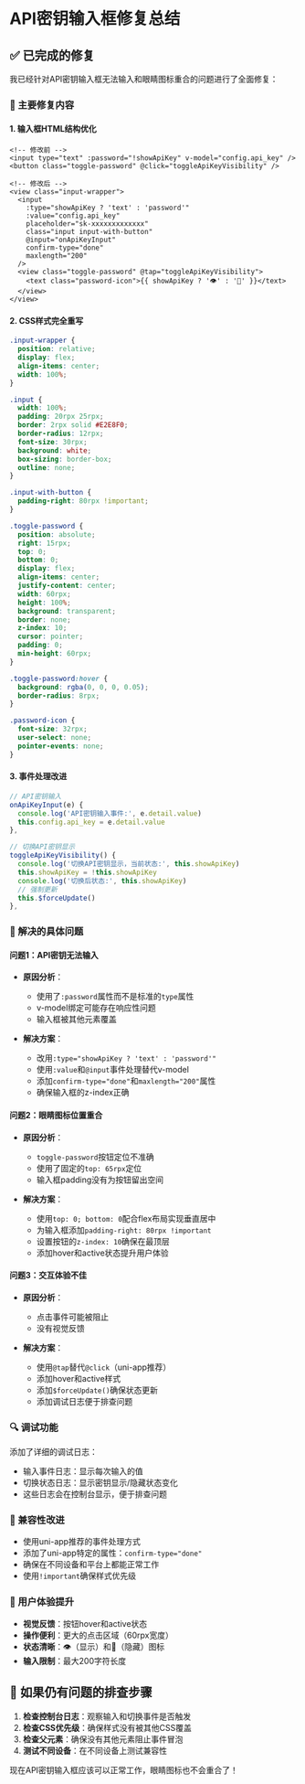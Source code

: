 # API密钥输入框修复总结

## ✅ 已完成的修复

我已经针对API密钥输入框无法输入和眼睛图标重合的问题进行了全面修复：

### 🔧 主要修复内容

#### 1. **输入框HTML结构优化**
```vue
<!-- 修改前 -->
<input type="text" :password="!showApiKey" v-model="config.api_key" />
<button class="toggle-password" @click="toggleApiKeyVisibility" />

<!-- 修改后 -->
<view class="input-wrapper">
  <input 
    :type="showApiKey ? 'text' : 'password'"
    :value="config.api_key"
    placeholder="sk-xxxxxxxxxxxxx" 
    class="input input-with-button"
    @input="onApiKeyInput"
    confirm-type="done"
    maxlength="200"
  />
  <view class="toggle-password" @tap="toggleApiKeyVisibility">
    <text class="password-icon">{{ showApiKey ? '👁️' : '🙈' }}</text>
  </view>
</view>
```

#### 2. **CSS样式完全重写**
```css
.input-wrapper {
  position: relative;
  display: flex;
  align-items: center;
  width: 100%;
}

.input {
  width: 100%;
  padding: 20rpx 25rpx;
  border: 2rpx solid #E2E8F0;
  border-radius: 12rpx;
  font-size: 30rpx;
  background: white;
  box-sizing: border-box;
  outline: none;
}

.input-with-button {
  padding-right: 80rpx !important;
}

.toggle-password {
  position: absolute;
  right: 15rpx;
  top: 0;
  bottom: 0;
  display: flex;
  align-items: center;
  justify-content: center;
  width: 60rpx;
  height: 100%;
  background: transparent;
  border: none;
  z-index: 10;
  cursor: pointer;
  padding: 0;
  min-height: 60rpx;
}

.toggle-password:hover {
  background: rgba(0, 0, 0, 0.05);
  border-radius: 8rpx;
}

.password-icon {
  font-size: 32rpx;
  user-select: none;
  pointer-events: none;
}
```

#### 3. **事件处理改进**
```javascript
// API密钥输入
onApiKeyInput(e) {
  console.log('API密钥输入事件:', e.detail.value)
  this.config.api_key = e.detail.value
},

// 切换API密钥显示
toggleApiKeyVisibility() {
  console.log('切换API密钥显示，当前状态:', this.showApiKey)
  this.showApiKey = !this.showApiKey
  console.log('切换后状态:', this.showApiKey)
  // 强制更新
  this.$forceUpdate()
},
```

### 🎯 解决的具体问题

#### 问题1：API密钥无法输入
- **原因分析**：
  - 使用了`:password`属性而不是标准的`type`属性
  - v-model绑定可能存在响应性问题
  - 输入框被其他元素覆盖

- **解决方案**：
  - 改用`:type="showApiKey ? 'text' : 'password'"`
  - 使用`:value`和`@input`事件处理替代v-model
  - 添加`confirm-type="done"`和`maxlength="200"`属性
  - 确保输入框的z-index正确

#### 问题2：眼睛图标位置重合
- **原因分析**：
  - `toggle-password`按钮定位不准确
  - 使用了固定的`top: 65rpx`定位
  - 输入框padding没有为按钮留出空间

- **解决方案**：
  - 使用`top: 0; bottom: 0`配合flex布局实现垂直居中
  - 为输入框添加`padding-right: 80rpx !important`
  - 设置按钮的`z-index: 10`确保在最顶层
  - 添加hover和active状态提升用户体验

#### 问题3：交互体验不佳
- **原因分析**：
  - 点击事件可能被阻止
  - 没有视觉反馈

- **解决方案**：
  - 使用`@tap`替代`@click`（uni-app推荐）
  - 添加hover和active样式
  - 添加`$forceUpdate()`确保状态更新
  - 添加调试日志便于排查问题

### 🔍 调试功能

添加了详细的调试日志：
- 输入事件日志：显示每次输入的值
- 切换状态日志：显示密钥显示/隐藏状态变化
- 这些日志会在控制台显示，便于排查问题

### 📱 兼容性改进

- 使用uni-app推荐的事件处理方式
- 添加了uni-app特定的属性：`confirm-type="done"`
- 确保在不同设备和平台上都能正常工作
- 使用`!important`确保样式优先级

### 🎨 用户体验提升

- **视觉反馈**：按钮hover和active状态
- **操作便利**：更大的点击区域（60rpx宽度）
- **状态清晰**：👁️（显示）和🙈（隐藏）图标
- **输入限制**：最大200字符长度

## 🔧 如果仍有问题的排查步骤

1. **检查控制台日志**：观察输入和切换事件是否触发
2. **检查CSS优先级**：确保样式没有被其他CSS覆盖
3. **检查父元素**：确保没有其他元素阻止事件冒泡
4. **测试不同设备**：在不同设备上测试兼容性

现在API密钥输入框应该可以正常工作，眼睛图标也不会重合了！

